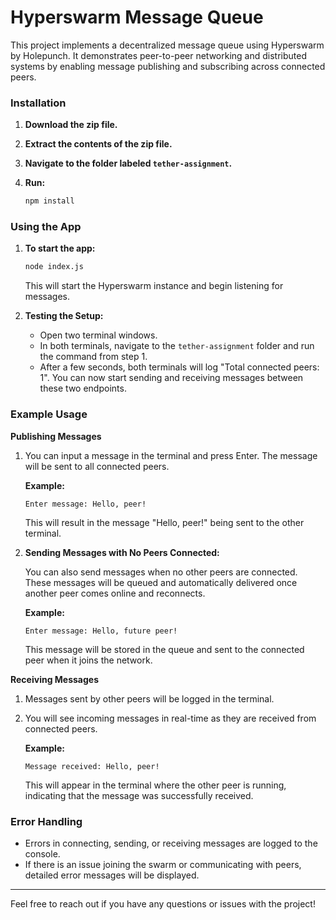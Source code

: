# Hyperswarm Message Queue

This project implements a decentralized message queue using Hyperswarm by Holepunch. It demonstrates peer-to-peer networking and distributed systems by enabling message publishing and subscribing across connected peers.

### Installation

1. **Download the zip file.**
2. **Extract the contents of the zip file.**
3. **Navigate to the folder labeled `tether-assignment`.**
4. **Run:**

   ```bash
   npm install
   ```

### Using the App

1. **To start the app:**

    ```bash
    node index.js
    ```

    This will start the Hyperswarm instance and begin listening for messages.

2. **Testing the Setup:**

    - Open two terminal windows.
    - In both terminals, navigate to the `tether-assignment` folder and run the command from step 1.
    - After a few seconds, both terminals will log "Total connected peers: 1". You can now start sending and receiving messages between these two endpoints.

### Example Usage

**Publishing Messages**

1. You can input a message in the terminal and press Enter. The message will be sent to all connected peers.

    **Example:**

    ```plaintext
    Enter message: Hello, peer!
    ```

    This will result in the message "Hello, peer!" being sent to the other terminal.

2. **Sending Messages with No Peers Connected:**

    You can also send messages when no other peers are connected. These messages will be queued and automatically delivered once another peer comes online and reconnects.

    **Example:**

    ```plaintext
    Enter message: Hello, future peer!
    ```

    This message will be stored in the queue and sent to the connected peer when it joins the network.

**Receiving Messages**

1. Messages sent by other peers will be logged in the terminal.
2. You will see incoming messages in real-time as they are received from connected peers.

   **Example:**

   ```plaintext
   Message received: Hello, peer!
   ```

   This will appear in the terminal where the other peer is running, indicating that the message was successfully received.

### Error Handling

- Errors in connecting, sending, or receiving messages are logged to the console.
- If there is an issue joining the swarm or communicating with peers, detailed error messages will be displayed.

---

Feel free to reach out if you have any questions or issues with the project!
